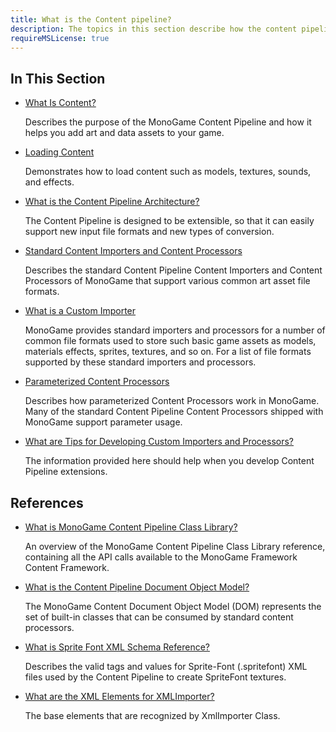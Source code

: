```yaml
---
title: What is the Content pipeline?
description: The topics in this section describe how the content pipeline works and thr requirements for extending it to meet your games needs.
requireMSLicense: true
---
```


## In This Section

* [What Is Content?](CP_Overview.md)

  Describes the purpose of the MonoGame Content Pipeline and how it helps you add art and data assets to your game.

* [Loading Content](../../howto/Content_Pipeline/HowTo_GameContent_Add.md)

  Demonstrates how to load content such as models, textures, sounds, and effects.

* [What is the Content Pipeline Architecture?](CP_Architecture.md)

  The Content Pipeline is designed to be extensible, so that it can easily support new input file formats and new types of conversion.

* [Standard Content Importers and Content Processors](CP_StdImpsProcs.md)

  Describes the standard Content Pipeline Content Importers and Content Processors of MonoGame that support various common art asset file formats.

* [What is  a Custom Importer](CP_AddCustomProcImp.md)

  MonoGame provides standard importers and processors for a number of common file formats used to store such basic game assets as models, materials effects, sprites, textures, and so on. For a list of file formats supported by these standard importers and processors.

* [Parameterized Content Processors](CP_StdParamProcs.md)

  Describes how parameterized Content Processors work in MonoGame. Many of the standard Content Pipeline Content Processors shipped with MonoGame support parameter usage.

* [What are Tips for Developing Custom Importers and Processors?](CP_Tips_For_Developing.md)

  The information provided here should help when you develop Content Pipeline extensions.

## References

* [What is MonoGame Content Pipeline Class Library?](CP_Class_Library.md)

  An overview of the MonoGame Content Pipeline Class Library reference, containing all the API calls available to the MonoGame Framework Content Framework.

* [What is the Content Pipeline Document Object Model?](CP_DOM.md)

  The MonoGame Content Document Object Model (DOM) represents the set of built-in classes that can be consumed by standard content processors.

* [What is Sprite Font XML Schema Reference?](CP_SpriteFontSchema.md)

  Describes the valid tags and values for Sprite-Font (.spritefont) XML files used by the Content Pipeline to create SpriteFont textures.

* [What are the XML Elements for XMLImporter?](CP_XML_Elements.md)

  The base elements that are recognized by XmlImporter Class.
